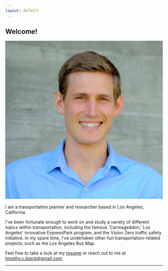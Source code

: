 ```yaml
---
layout: default
---
```


## Welcome!

<img class="profile-picture" src="profile_photo_square.jpg">

I am a transportation planner and researcher based in Los Angeles, California. 

I've been fortunate enough to work on and study a variety of different topics within transportation, including the famous 'Carmageddon,' Los Angeles' innovative ExpressPark program, and the Vision Zero traffic safety initiative. In my spare time, I've undertaken other fun transportation-related projects, such as the Los Angeles Bus Map. 

Feel free to take a look at my [resume](documents/Tim_Black_Resume.pdf) or reach out to me at [timothy.c.black@gmail.com](mailto:timothy.c.black@gmail.com)  
 
 
 
 
---
